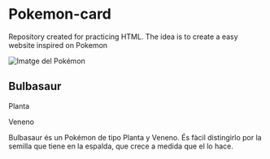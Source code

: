 # Pokemon-card
Repository created for practicing HTML. The idea is to create a easy website inspired on Pokemon
<!DOCTYPE html>
<html lang="ca">
<head>
    <meta charset="UTF-8">
    <meta name="viewport" content="width=device-width, initial-scale=1.0">
    <title>Tarjeta de Pokémon</title>
    <link rel="stylesheet" href="styles.css">
</head>
<body>
    <div class="pokemon-card">
        <img class="bulbasaur.png" src="images/bulbasaur.png" alt="Imatge del Pokémon">
        <div class="pokemon-info">
            <h2 class="pokemon-name">Bulbasaur</h2>
            <p class="pokemon-type plant">Planta</p>
            <p class="pokemon-type poison">Veneno</p>
            <p class="pokemon-description">
                Bulbasaur és un Pokémon de tipo Planta y Veneno. És fàcil distingirlo por la semilla que tiene en la espalda, que crece a medida que el lo hace.
            </p>
        </div>
    </div>
</body>
</html>
